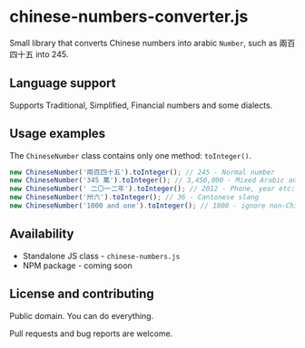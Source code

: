 # chinese-numbers-converter.js
Small library that converts Chinese numbers into arabic `Number`, such as 兩百四十五 into 245.

## Language support ##

Supports Traditional, Simplified, Financial numbers and some dialects.

## Usage examples ##

The `ChineseNumber` class contains only one method: `toInteger()`.

```js
new ChineseNumber('兩百四十五').toInteger(); // 245 - Normal number
new ChineseNumber('345 萬').toInteger(); // 3,450,000 - Mixed Arabic and Chinese
new ChineseNumber(' 二〇一二年').toInteger(); // 2012 - Phone, year etc: without the words "thousand, hundred, ten"
new ChineseNumber('卅六').toInteger(); // 36 - Cantonese slang
new ChineseNumber('1000 and one').toInteger(); // 1000 - ignore non-Chinese words
```

## Availability ##

- Standalone JS class - `chinese-numbers.js`
- NPM package - coming soon

## License and contributing ##

Public domain. You can do everything. 

Pull requests and bug reports are welcome. 
